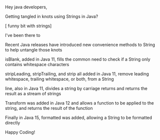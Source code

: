 Hey java developers,

Getting tangled in knots using Strings in Java?

[ funny bit with strings]

I've been there to 

Recent Java releases have introduced new convenience methods to String to help untangle those knots

isBlank, added in Java 11, fills the common need to check if a String only contains whitespace characters

stripLeading, stripTrailing, and strip all added in Java 11, remove leading whitespace, trailing whitespace, or both, from a String

line, also in Java 11, divides a string by carriage returns and returns the result as a stream of strings

Transform was added in Java 12 and allows a function to be applied to the string, and returns the result of the function

Finally in Java 15, formatted was added, allowing a String to be formatted directly

Happy Coding!